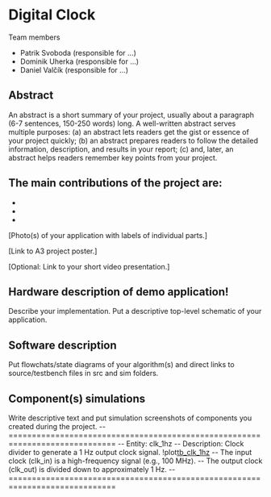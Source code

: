 # Digital Clock
Team members
- Patrik Svoboda (responsible for ...)
- Dominik Uherka (responsible for ...)
- Daniel Valčík (responsible for ...)


## Abstract
An abstract is a short summary of your project, usually about a paragraph (6-7 sentences, 150-250 words) long. A well-written abstract serves multiple purposes: (a) an abstract lets readers get the gist or essence of your project quickly; (b) an abstract prepares readers to follow the detailed information, description, and results in your report; (c) and, later, an abstract helps readers remember key points from your project.


## The main contributions of the project are:
-
-
-

[Photo(s) of your application with labels of individual parts.]

[Link to A3 project poster.]

[Optional: Link to your short video presentation.]


## Hardware description of demo application!

Describe your implementation. Put a descriptive top-level schematic of your application.


## Software description
Put flowchats/state diagrams of your algorithm(s) and direct links to source/testbench files in src and sim folders.


## Component(s) simulations
Write descriptive text and put simulation screenshots of components you created during the project.
-- =============================================================================
-- Entity: clk_1hz
-- Description: Clock divider to generate a 1 Hz output clock signal.
!plot[tb_clk_1hz](https://github.com/user-attachments/assets/2bc5c727-ae9a-49c7-b9eb-7ac0147ebc0b)
-- The input clock (clk_in) is a high-frequency signal (e.g., 100 MHz).
-- The output clock (clk_out) is divided down to approximately 1 Hz.
-- =============================================================================
